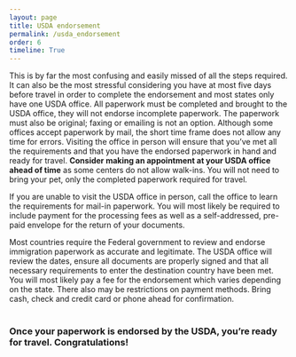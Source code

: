 ```yaml
---
layout: page
title: USDA endorsement
permalink: /usda_endorsement
order: 6
timeline: True
---
```

This is by far the most confusing and easily missed of all the steps required.  It can also be the most stressful considering you have at most five days before travel in order to complete the endorsement and most states only have one USDA office.  All paperwork must be completed and brought to the USDA office, they will not endorse incomplete paperwork.  The paperwork must also be original; faxing or emailing is not an option.  Although some offices accept paperwork by mail, the short time frame does not allow any time for errors.  Visiting the office in person will ensure that you’ve met all the requirements and that you have the endorsed paperwork in hand and ready for travel.  <b>Consider making an appointment at your USDA office ahead of time</b> as some centers do not allow walk-ins.  You will not need to bring your pet, only the completed paperwork required for travel.

If you are unable to visit the USDA office in person, call the office to learn the requirements for mail-in paperwork.  You will most likely be required to include payment for the processing fees as well as a self-addressed, pre-paid envelope for the return of your documents.  

Most countries require the Federal government to review and endorse immigration paperwork as accurate and legitimate.  The USDA office will review the dates, ensure all documents are properly signed and that all necessary requirements to enter the destination country have been met.  You will most likely pay a fee for the endorsement which varies depending on the state.  There also may be restrictions on payment methods.  Bring cash, check and credit card or phone ahead for confirmation.
<br><br>
<h3>Once your paperwork is endorsed by the USDA, you’re ready for travel.  Congratulations!</h3>
